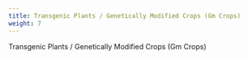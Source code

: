 ```yaml
---
title: Transgenic Plants / Genetically Modified Crops (Gm Crops)
weight: 7
---
```


Transgenic Plants / Genetically Modified Crops (Gm Crops)